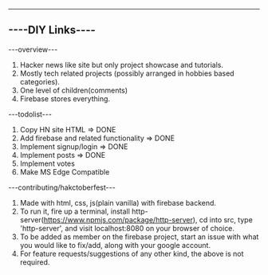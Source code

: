 -----------------
----DIY Links----
-----------------

---overview---

1. Hacker news like site but only project showcase and tutorials.
2. Mostly tech related projects (possibly arranged in hobbies based categories).
3. One level of children(comments)
4. Firebase stores everything.

---todolist---
1. Copy HN site HTML => DONE
2. Add firebase and related functionality => DONE
3. Implement signup/login => DONE
4. Implement posts => DONE
5. Implement votes
6. Make MS Edge Compatible

---contributing/hakctoberfest---
1. Made with html, css, js(plain vanilla) with firebase backend.
2. To run it, fire up a terminal, install http-server(https://www.npmjs.com/package/http-server), cd into src, type 'http-server', and visit localhost:8080 on your browser of choice.
3. To be added as member on the firebase project, start an issue with what you would like to fix/add, along with your google account. 
4. For feature requests/suggestions of any other kind, the above is not required.

